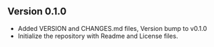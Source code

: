 ## Version 0.1.0
 - Added VERSION and CHANGES.md files, Version bump to v0.1.0
 - Initialize the repository with Readme and License files.


